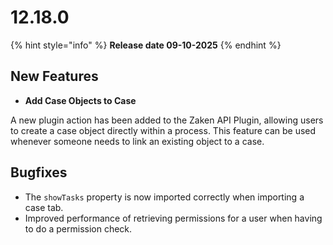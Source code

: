 # 12.18.0

{% hint style="info" %}
**Release date 09-10-2025**
{% endhint %}

## New Features

* **Add Case Objects to Case**

A new plugin action has been added to the Zaken API Plugin, allowing users to create a case object directly within a process. This feature can be used whenever someone needs to link an existing object to a case.

## Bugfixes

* The `showTasks` property is now imported correctly when importing a case tab.
* Improved performance of retrieving permissions for a user when having to do a permission check.
